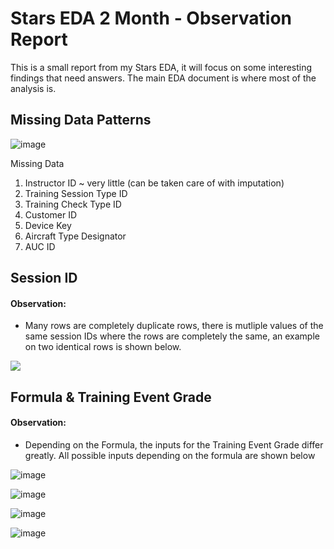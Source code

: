 
# Stars EDA 2 Month - Observation Report

This is a small report from my Stars EDA, it will focus on some interesting findings that need answers. The main EDA document is where most of the analysis is.

## Missing Data Patterns

![image](https://user-images.githubusercontent.com/25378211/118280377-285bcc00-b49a-11eb-9923-d8604f171d6f.png)

Missing Data

1. Instructor ID ~ very little (can be taken care of with imputation)
2. Training Session Type ID
3. Training Check Type ID
4. Customer ID
5. Device Key
6. Aircraft Type Designator
7. AUC ID


## Session ID

#### Observation:

- Many rows are completely duplicate rows, there is mutliple values of the same session IDs where the rows are completely the same, an example on two identical rows is shown below.

![](https://user-images.githubusercontent.com/25378211/118283899-da48c780-b49d-11eb-969d-4bf50c9819f1.png)


## Formula & Training Event Grade

#### Observation:

- Depending on the Formula, the inputs for the Training Event Grade differ greatly. All possible inputs depending on the formula are shown below

![image](https://user-images.githubusercontent.com/25378211/118284807-d23d5780-b49e-11eb-9632-6e336476bccd.png)

![image](https://user-images.githubusercontent.com/25378211/118284864-e6815480-b49e-11eb-86af-51f9a2428dfc.png)

![image](https://user-images.githubusercontent.com/25378211/118284897-f0a35300-b49e-11eb-8866-a22d0905dde1.png)

![image](https://user-images.githubusercontent.com/25378211/118284924-f862f780-b49e-11eb-9fc1-201365ad54f7.png)




